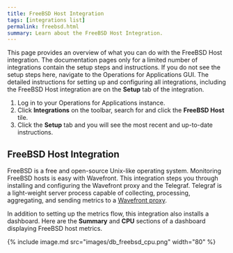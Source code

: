 ```yaml
---
title: FreeBSD Host Integration
tags: [integrations list]
permalink: freebsd.html
summary: Learn about the FreeBSD Host Integration.
---
```


This page provides an overview of what you can do with the FreeBSD Host integration. The documentation pages only for a limited number of integrations contain the setup steps and instructions. If you do not see the setup steps here, navigate to the Operations for Applications GUI. The detailed instructions for setting up and configuring all integrations, including the FreeBSD Host integration are on the **Setup** tab of the integration.

1. Log in to your Operations for Applications instance. 
2. Click **Integrations** on the toolbar, search for and click the **FreeBSD Host** tile. 
3. Click the **Setup** tab and you will see the most recent and up-to-date instructions.

## FreeBSD Host Integration

FreeBSD is a free and open-source Unix-like operating system. Monitoring FreeBSD hosts is easy with Wavefront. This integration steps you through installing and configuring the Wavefront proxy and the Telegraf. Telegraf is a light-weight server process capable of collecting, processing, aggregating, and sending metrics to a [Wavefront proxy](https://docs.wavefront.com/proxies.html).

In addition to setting up the metrics flow, this integration also installs a dashboard. Here are the **Summary** and **CPU** sections of a dashboard displaying FreeBSD host metrics.

{% include image.md src="images/db_freebsd_cpu.png" width="80" %}




